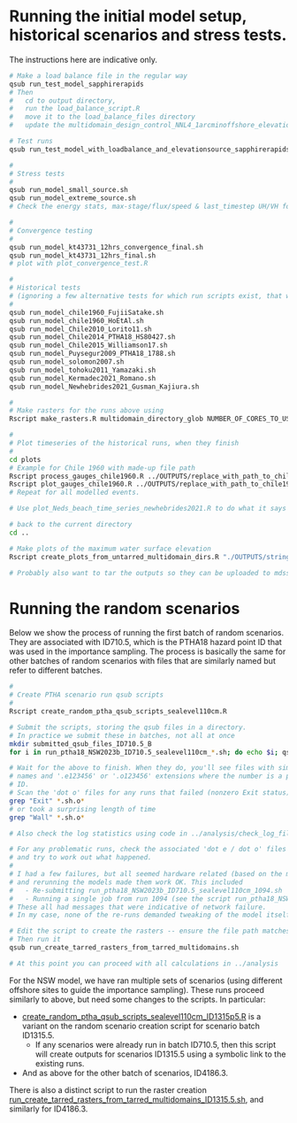 # Running the initial model setup, historical scenarios and stress tests. 

The instructions here are indicative only.

```bash
# Make a load balance file in the regular way
qsub run_test_model_sapphirerapids
# Then
#   cd to output directory, 
#   run the load_balance_script.R
#   move it to the load_balance_files directory
#   update the multidomain_design_control_NNL4_1arcminoffshore_elevationsourceindex.nml

# Test runs
qsub run_test_model_with_loadbalance_and_elevationsource_sapphirerapids.sh

#
# Stress tests
#
qsub run_model_small_source.sh
qsub run_model_extreme_source.sh
# Check the energy stats, max-stage/flux/speed & last_timestep UH/VH for the previous runs

#
# Convergence testing
#
qsub run_model_kt43731_12hrs_convergence_final.sh
qsub run_model_kt43731_12hrs_final.sh
# plot with plot_convergence_test.R

#
# Historical tests
# (ignoring a few alternative tests for which run scripts exist, that were used for other things)
#
qsub run_model_chile1960_FujiiSatake.sh
qsub run_model_chile1960_HoEtAl.sh
qsub run_model_Chile2010_Lorito11.sh
qsub run_model_Chile2014_PTHA18_HS80427.sh
qsub run_model_Chile2015_Williamson17.sh
qsub run_model_Puysegur2009_PTHA18_1788.sh
qsub run_model_solomon2007.sh
qsub run_model_tohoku2011_Yamazaki.sh
qsub run_model_Kermadec2021_Romano.sh
qsub run_model_Newhebrides2021_Gusman_Kajiura.sh

#
# Make rasters for the runs above using
Rscript make_rasters.R multidomain_directory_glob NUMBER_OF_CORES_TO_USE max_stage max_speed max_flux elevation0 arrival_time

#
# Plot timeseries of the historical runs, when they finish
#
cd plots
# Example for Chile 1960 with made-up file path
Rscript process_gauges_chile1960.R ../OUTPUTS/replace_with_path_to_chile1960_run_multidomain_dir/RUN_XXXXXtimestampXXXX/
Rscript plot_gauges_chile1960.R ../OUTPUTS/replace_with_path_to_chile1960_run_gauge_RDS_file/RUN_XXXXXtimestampXXXX/gauge_XXXXXXX.RDS
# Repeat for all modelled events. 

# Use plot_Neds_beach_time_series_newhebrides2021.R to do what it says

# back to the current directory
cd ..

# Make plots of the maximum water surface elevation
Rscript create_plots_from_untarred_multidomain_dirs.R "./OUTPUTS/string_matching_the_multidomain_directories/RUN*"

# Probably also want to tar the outputs so they can be uploaded to mdss

```

# Running the random scenarios

Below we show the process of running the first batch of random scenarios. They
are associated with ID710.5, which is the PTHA18 hazard point ID that was used
in the importance sampling. The process is basically the same for other batches
of random scenarios with files that are similarly named but refer to different
batches.

```bash
#
# Create PTHA scenario run qsub scripts
#
Rscript create_random_ptha_qsub_scripts_sealevel110cm.R

# Submit the scripts, storing the qsub files in a directory.
# In practice we submit these in batches, not all at once
mkdir submitted_qsub_files_ID710.5_B
for i in run_ptha18_NSW2023b_ID710.5_sealevel110cm_*.sh; do echo $i; qsub $i; mv $i submitted_qsub_files_ID710.5_B; done

# Wait for the above to finish. When they do, you'll see files with similar
# names and '.e123456' or '.o123456' extensions where the number is a process
# ID. 
# Scan the 'dot o' files for any runs that failed (nonzero Exit status)
grep "Exit" *.sh.o*
# or took a surprising length of time
grep "Wall" *.sh.o*

# Also check the log statistics using code in ../analysis/check_log_files/

# For any problematic runs, check the associated 'dot e / dot o' files and the logs,
# and try to work out what happened. 
#
# I had a few failures, but all seemed hardware related (based on the messages)
# and rerunning the models made them work OK. This included
#   - Re-submitting run_ptha18_NSW2023b_ID710.5_sealevel110cm_1094.sh
#   - Running a single job from run 1094 (see the script run_ptha18_NSW2023b_ID710.5_sealevel110cm_1093_fixfailed.sh).
# These all had messages that were indicative of network failure.
# In my case, none of the re-runs demanded tweaking of the model itself.

# Edit the script to create the rasters -- ensure the file path matches your runs
# Then run it
qsub run_create_tarred_rasters_from_tarred_multidomains.sh

# At this point you can proceed with all calculations in ../analysis
```

For the NSW model, we have ran multiple sets of scenarios (using different
offshore sites to guide the importance sampling). These runs proceed similarly
to above, but need some changes to the scripts. In particular:
* [create_random_ptha_qsub_scripts_sealevel110cm_ID1315p5.R](create_random_ptha_qsub_scripts_sealevel110cm_ID1315p5.R) is a variant on the random scenario creation script for scenario batch ID1315.5.
  * If any scenarios were already run in batch ID710.5, then this script will create outputs for scenarios ID1315.5 using a symbolic link to the existing runs.
* And as above for the other batch of scenarios, ID4186.3.

There is also a distinct script to run the raster creation [run_create_tarred_rasters_from_tarred_multidomains_ID1315.5.sh](run_create_tarred_rasters_from_tarred_multidomains_ID1315.5.sh), and similarly for ID4186.3.
